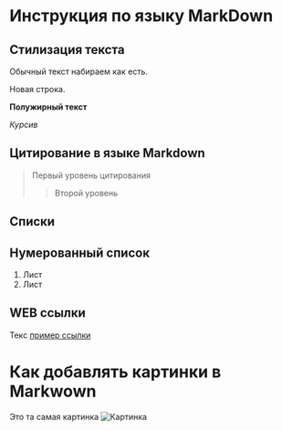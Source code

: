 # Инструкция по языку MarkDown

## Стилизация текста

Обычный текст набираем как есть.

Новая строка.

**Полужирный текст**

*Курсив*

## Цитирование в языке Markdown

> Первый уровень цитирования
>> Второй уровень

## Списки 
## Нумерованный список
1. Лист 
2. Лист 

## WEB ссылки 

Текс [пример ссылки](http.example.com "Высплывающая подсказка")

# Как добавлять картинки в Markwown 
Это та самая картинка 
![Картинка](Armas.jpg)

